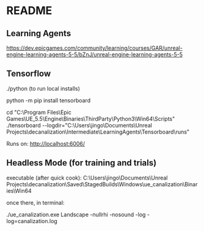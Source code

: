 # README

## Learning Agents

https://dev.epicgames.com/community/learning/courses/GAR/unreal-engine-learning-agents-5-5/bZnJ/unreal-engine-learning-agents-5-5

## Tensorflow

./python (to run local installs)

python -m pip install tensorboard

cd "C:\Program Files\Epic Games\UE_5.5\Engine\Binaries\ThirdParty\Python3\Win64\Scripts"
./tensorboard --logdir="C:\Users\jingo\Documents\Unreal Projects\decanalization\Intermediate\LearningAgents\Tensorboard\runs"

Runs on:
<http://localhost:6006/>

## Headless Mode (for training and trials)

executable (after quick cook):
C:\Users\jingo\Documents\Unreal Projects\decanalization\Saved\StagedBuilds\Windows\ue_canalization\Binaries\Win64

once there, in terminal:

./ue_canalization.exe Landscape -nullrhi -nosound -log -log=canalization.log
